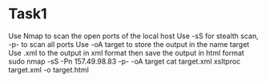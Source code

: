 # Task1
Use Nmap to scan the open ports of the local host
Use -sS for stealth scan, -p- to scan all ports
Use -oA target to store the output in the name target
Use .xml to the output in xml format
then save the output in html format
 sudo nmap -sS -Pn 157.49.98.83 -p- -oA target
 cat target.xml
 xsltproc target.xml -o target.html
